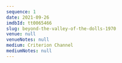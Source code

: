 ```yaml
---
sequence: 1
date: 2021-09-26
imdbId: tt0065466
slug: beyond-the-valley-of-the-dolls-1970
venue: null
venueNotes: null
medium: Criterion Channel
mediumNotes: null
---
```



